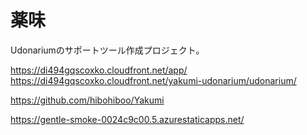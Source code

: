 # 薬味
Udonariumのサポートツール作成プロジェクト。

https://di494gqscoxko.cloudfront.net/app/
https://di494gqscoxko.cloudfront.net/yakumi-udonarium/udonarium/

https://github.com/hibohiboo/Yakumi

https://gentle-smoke-0024c9c00.5.azurestaticapps.net/
